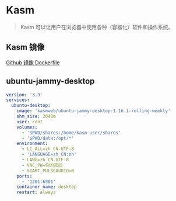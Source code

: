 # Kasm

> Kasm 可以让用户在浏览器中使用各种（容器化）软件和操作系统。

## Kasm 镜像

[Github 镜像 Dockerfile](https://github.com/kasmtech/workspaces-images)

## ubuntu-jammy-desktop

```yaml
version: '3.9'
services:
  ubuntu-desktop:
    image: 'kasmweb/ubuntu-jammy-desktop:1.16.1-rolling-weekly'
    shm_size: 2048m
    user: root
    volumes:
      - '$PWD/shares:/home/kasm-user/shares'
      - '$PWD/data:/opt/*'
    environment:
      - LC_ALL=zh_CN.UTF-8
      - 'LANGUAGE=zh_CN:zh'
      - LANG=zh_CN.UTF-8
      - VNC_PW=你的密码
      - START_PULSEAUDIO=0
    ports:
      - '1201:6901'
    container_name: desktop
    restart: always
```
